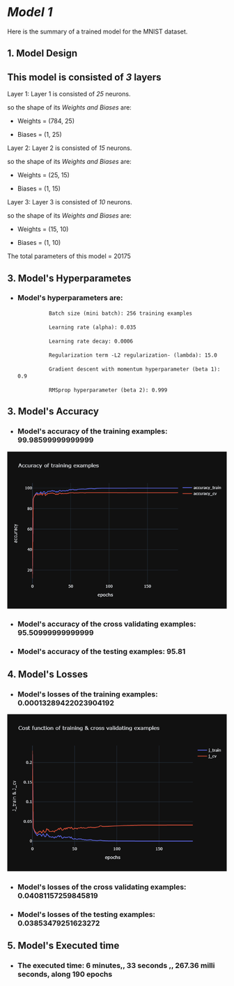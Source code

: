 # ***Model 1***

Here is the summary of a trained model for the MNIST dataset.

## **1. Model Design**
## This model is consisted of *3* layers

Layer 1:
Layer 1 is consisted of *25* neurons.

so the shape of its *Weights and Biases* are:

- Weights = (784, 25)

- Biases = (1, 25)

Layer 2:
Layer 2 is consisted of *15* neurons.

so the shape of its *Weights and Biases* are:

- Weights = (25, 15)

- Biases = (1, 15)

Layer 3:
Layer 3 is consisted of *10* neurons.

so the shape of its *Weights and Biases* are:

- Weights = (15, 10)

- Biases = (1, 10)

The total parameters of this model = 20175
## **3. Model's Hyperparametes**
- ### Model's hyperparameters are:

                Batch size (mini batch): 256 training examples

                Learning rate (alpha): 0.035

                Learning rate decay: 0.0006

                Regularization term -L2 regularization- (lambda): 15.0

                Gradient descent with momentum hyperparameter (beta 1): 0.9

                RMSprop hyperparameter (beta 2): 0.999

## **3. Model's Accuracy**
- ### Model's accuracy of the training examples:                99.98599999999999

![Accuracy of training examples](./accuracy_graph.png)

- ### Model's accuracy of the cross validating examples:                95.50999999999999

- ### Model's accuracy of the testing examples:                95.81

## **4. Model's Losses**
- ### Model's losses of the training examples: 0.00013289422023904192

![Cost function of training examples](./j_graph.png)

- ### Model's losses of the cross validating examples: 0.04081157259845819

- ### Model's losses of the testing examples: 0.03853479251623272

## **5. Model's Executed time**
- ### The executed time: 6 minutes,,             33 seconds ,,                 267.36 milli seconds, along 190 epochs

